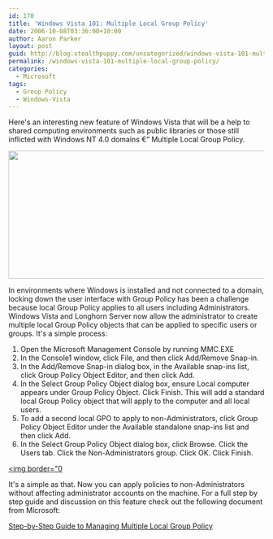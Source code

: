 ```yaml
---
id: 170
title: 'Windows Vista 101: Multiple Local Group Policy'
date: 2006-10-08T03:36:00+10:00
author: Aaron Parker
layout: post
guid: http://blog.stealthpuppy.com/uncategorized/windows-vista-101-multiple-local-group-policy
permalink: /windows-vista-101-multiple-local-group-policy/
categories:
  - Microsoft
tags:
  - Group Policy
  - Windows-Vista
---
```

Here's an interesting new feature of Windows Vista that will be a help to shared computing environments such as public libraries or those still inflicted with Windows NT 4.0 domains €“ Multiple Local Group Policy.

<img border="0" width="566" src="https://stealthpuppy.com/media/2006/10/1000.14.140.MultipleLocalGroupPolicy.PNG" height="252" style="width: 566px; height: 252px" /> 

In environments where Windows is installed and not connected to a domain, locking down the user interface with Group Policy has been a challenge because local Group Policy applies to all users including Administrators. Windows Vista and Longhorn Server now allow the administrator to create multiple local Group Policy objects that can be applied to specific users or groups. It's a simple process:

  1. Open the Microsoft Management Console by running MMC.EXE
  2. In the Console1 window, click File, and then click Add/Remove Snap-in.
  3. In the Add/Remove Snap-in dialog box, in the Available snap-ins list, click Group Policy Object Editor, and then click Add.
  4. In the Select Group Policy Object dialog box, ensure Local computer appears under Group Policy Object. Click Finish. This will add a standard local Group Policy object that will apply to the computer and all local users.
  5. To add a second local GPO to apply to non-Administrators, click Group Policy Object Editor under the Available standalone snap-ins list and then click Add.
  6. In the Select Group Policy Object dialog box, click Browse. Click the Users tab. Click the Non-Administrators group. Click OK. Click Finish.

<a target="_blank" href="http://www.trustedaccess.info/photos/images/images/141/original.aspx"></a>

[<img border="0]({{site.baseurl}}/media/2006/10/1000.14.141.AddingSnapIn.PNG)

It's a simple as that. Now you can apply policies to non-Administrators without affecting administrator accounts on the machine. For a full step by step guide and discussion on this feature check out the following document from Microsoft:

[Step-by-Step Guide to Managing Multiple Local Group Policy](http://download.microsoft.com/download/3/b/a/3ba6d659-6e39-4cd7-b3a2-9c96482f5353/Step%20by%20Step%20Guide%20to%20Device%20Driver%20Signing%20and%20Staging.doc)